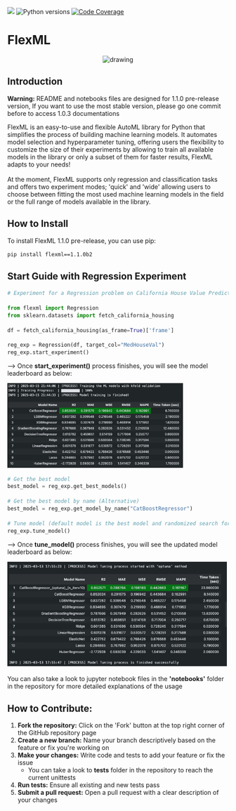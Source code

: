 ![](https://img.shields.io/pypi/v/flexml.svg) ![Python versions](https://img.shields.io/pypi/pyversions/flexml) [![Code Coverage](https://codecov.io/gh/ozguraslank/flexml/branch/main/graph/badge.svg)](https://codecov.io/gh/ozguraslank/flexml)
# FlexML

<div align="center">
<img src="img/flexml_banner.jpeg" alt="drawing" width="500"/>
</div>

## Introduction

**Warning:** README and notebooks files are designed for 1.1.0 pre-release version, If you want to use the most stable version, please go one commit before to access 1.0.3 documentations

FlexML is an easy-to-use and flexible AutoML library for Python that simplifies the process of building machine learning models. It automates model selection and hyperparameter tuning, offering users the flexibility to customize the size of their experiments by allowing to train all available models in the library or only a subset of them for faster results, FlexML adapts to your needs! <br> <br>
At the moment, FlexML supports only regression and classification tasks and offers two experiment modes; 'quick' and 'wide' allowing users to choose between fitting the most used machine learning models in the field or the full range of models available in the library.

## How to Install
To install FlexML 1.1.0 pre-release, you can use pip:

```bash
pip install flexml==1.1.0b2
```

## Start Guide with Regression Experiment

```python
# Experiment for a Regression problem on California House Value Prediction dataset in Quick mode

from flexml import Regression
from sklearn.datasets import fetch_california_housing

df = fetch_california_housing(as_frame=True)['frame']

reg_exp = Regression(df, target_col="MedHouseVal")
reg_exp.start_experiment()
```
--> Once **start_experiment()** process finishes, you will see the model leaderboard as below: <br>
<div align="left">
<img src="img/start_guide_reg_output.jpg" alt="drawing" width="400"/>
</div>

```python
# Get the best model
best_model = reg_exp.get_best_models()

# Get the best model by name (Alternative)
best_model = reg_exp.get_model_by_name("CatBoostRegressor")

# Tune model (default model is the best model and randomized search for tuning)
reg_exp.tune_model()
```

--> Once **tune_model()** process finishes, you will see the updated model leaderboard as below: <br>
<div align="left">
<img src="img/start_guide_reg_tuning_output.jpg" alt="drawing" width="500"/>
</div>

<br>
You can also take a look to jupyter notebook files in the <b>'notebooks'</b> folder in the repository for more detailed explanations of the usage

## How to Contribute:

1. **Fork the repository:** Click on the 'Fork' button at the top right corner of the GitHub repository page
2. **Create a new branch:** Name your branch descriptively based on the feature or fix you're working on
3. **Make your changes:** Write code and tests to add your feature or fix the issue
   - You can take a look to **tests** folder in the repository to reach the current unittests
4. **Run tests:** Ensure all existing and new tests pass
5. **Submit a pull request:** Open a pull request with a clear description of your changes